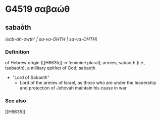 # G4519 σαβαώθ

## sabaṓth

_(sab-ah-owth' | sa-va-OHTH | sa-va-OHTH)_

### Definition

of Hebrew origin ([[H6635]] in feminine plural); armies; sabaoth (i.e., tsebaoth), a military epithet of God; sabaoth.

- &quot;Lord of Sabaoth&quot;
  - Lord of the armies of Israel, as those who are under the leadership and protection of Jehovah maintain his cause in war

### See also

[[H6635]]

